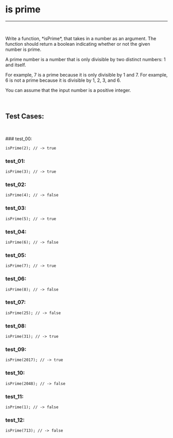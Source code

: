 # is prime
---
<p>&nbsp;</p>
Write a function, *isPrime*, that takes in a number as an argument. The function should return a boolean indicating whether or not the given number is prime.

A prime number is a number that is only divisible by two distinct numbers: 1 and itself.

For example, 7 is a prime because it is only divisible by 1 and 7. For example, 6 is not a prime because it is divisible by 1, 2, 3, and 6.

You can assume that the input number is a positive integer.
<p>&nbsp;</p>

## Test Cases:
<p>&nbsp;</p>
### test_00:

```
isPrime(2); // -> true

```

### test_01:

```
isPrime(3); // -> true

```

### test_02:

```
isPrime(4); // -> false

```

### test_03:

```
isPrime(5); // -> true

```

### test_04:

```
isPrime(6); // -> false

```

### test_05:

```
isPrime(7); // -> true

```

### test_06:

```
isPrime(8); // -> false

```

### test_07:

```
isPrime(25); // -> false

```

### test_08:

```
isPrime(31); // -> true

```

### test_09:

```
isPrime(2017); // -> true

```

### test_10:

```
isPrime(2048); // -> false

```

### test_11:

```
isPrime(1); // -> false

```

### test_12:

```
isPrime(713); // -> false

```